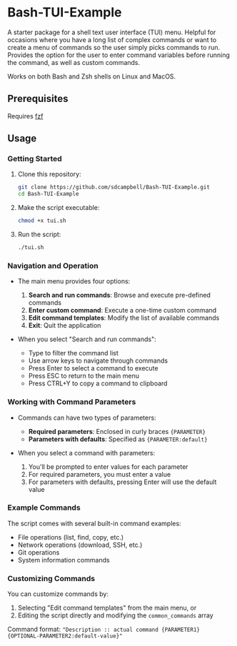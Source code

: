# Bash-TUI-Example
A starter package for a shell text user interface (TUI) menu. Helpful for occasions where you have a long list of complex commands or want to create a menu of commands so the user simply picks commands to run. Provides the option for the user to enter command variables before running the command, as well as custom commands.

Works on both Bash and Zsh shells on Linux and MacOS.

## Prerequisites
Requires [fzf](https://github.com/junegunn/fzf)

## Usage

### Getting Started
1. Clone this repository:
   ```bash
   git clone https://github.com/sdcampbell/Bash-TUI-Example.git
   cd Bash-TUI-Example
   ```

2. Make the script executable:
   ```bash
   chmod +x tui.sh
   ```

3. Run the script:
   ```bash
   ./tui.sh
   ```

### Navigation and Operation
- The main menu provides four options:
  1. **Search and run commands**: Browse and execute pre-defined commands
  2. **Enter custom command**: Execute a one-time custom command
  3. **Edit command templates**: Modify the list of available commands
  4. **Exit**: Quit the application

- When you select "Search and run commands":
  - Type to filter the command list
  - Use arrow keys to navigate through commands
  - Press Enter to select a command to execute
  - Press ESC to return to the main menu
  - Press CTRL+Y to copy a command to clipboard

### Working with Command Parameters
- Commands can have two types of parameters:
  - **Required parameters**: Enclosed in curly braces `{PARAMETER}`
  - **Parameters with defaults**: Specified as `{PARAMETER:default}`

- When you select a command with parameters:
  1. You'll be prompted to enter values for each parameter
  2. For required parameters, you must enter a value
  3. For parameters with defaults, pressing Enter will use the default value

### Example Commands
The script comes with several built-in command examples:
- File operations (list, find, copy, etc.)
- Network operations (download, SSH, etc.)
- Git operations
- System information commands

### Customizing Commands
You can customize commands by:
1. Selecting "Edit command templates" from the main menu, or
2. Editing the script directly and modifying the `common_commands` array

Command format: `"Description :: actual command {PARAMETER1} {OPTIONAL-PARAMETER2:default-value}"`

